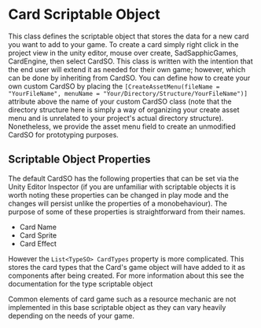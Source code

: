 # Card Scriptable Object
This class defines the scriptable object that stores the data for a new card you want to add to your game. To create a card simply right click in the project view in the unity editor, mouse over create, SadSapphicGames, CardEngine, then select CardSO. This class is written with the intention that the end user will extend it as needed for their own game; however, which can be done by inheriting from CardSO. You can define how to create your own custom CardSO by placing the `[CreateAssetMenu(fileName = "YourFileName", menuName = "Your/Directory/Structure/YourFileName")]` attribute above the name of your custom CardSO class (note that the directory structure here is simply a way of organizing your create asset menu and is unrelated to your project's actual directory structure). Nonetheless, we provide the asset menu field to create an unmodified CardSO for prototyping purposes.

## Scriptable Object Properties
The default CardSO has the following properties that can be set via the Unity Editor Inspector (if you are unfamiliar with scriptable objects it is worth noting these properties can be changed in play mode and the changes will persist unlike the properties of a monobehaviour). The purpose of some of these properties is straightforward from their names.

- Card Name
- Card Sprite
- Card Effect

However the `List<TypeSO> CardTypes` property is more complicated. This stores the card types that the Card's game object will have added to it as components after being created. For more information about this see the documentation for the type scriptable object

Common elements of card game such as a resource mechanic are not implemented in this base scriptable object as they can vary heavily depending on the needs of your game. 